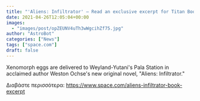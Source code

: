 ```yaml
---
title: "'Aliens: Infiltrator' — Read an exclusive excerpt for Titan Books' chilling new sci-fi book for Alien Day"
date: 2021-04-26T12:05:04+00:00
images:
  - "images/post/opZEUNV4uTh3wWgcihZf75.jpg"
author: "AstroBot"
categories: ["News"]
tags: ["space.com"]
draft: false
---
```


Xenomorph eggs are delivered to Weyland-Yutani's Pala Station in acclaimed author Weston Ochse's new original novel, "Aliens: Infiltrator." 

Διαβάστε περισσότερα: https://www.space.com/aliens-infiltrator-book-excerpt
